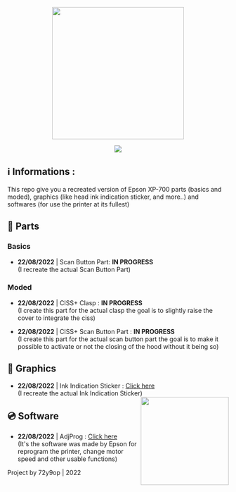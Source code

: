 <p align="center">
<img src="https://user-images.githubusercontent.com/57686743/186547113-63aea29c-7835-4507-9b00-ae05670aee28.png" width="300px">
</p>
<p align="center"> 
<img src="https://img.shields.io/badge/Version-1.0.0-blueviolet?style=flat-square">
</p>

## ℹ️ Informations :

This repo give you a recreated version of Epson XP-700 parts (basics and moded), graphics (like head ink indication sticker, and more..) and softwares (for use the printer at its fullest)

## 🧩 Parts

### Basics
- **22/08/2022** | Scan Button Part: **IN PROGRESS**\
(I recreate the actual Scan Button Part)

### Moded
- **22/08/2022** | CISS+ Clasp : **IN PROGRESS** \
(I create this part for the actual clasp the goal is to slightly raise the cover to integrate the ciss)

- **22/08/2022** | CISS+ Scan Button Part : **IN PROGRESS** \
(I create this part for the actual scan button part the goal is to make it possible to activate or not the closing of the hood without it being so)

## 🎨 Graphics
- **22/08/2022** | Ink Indication Sticker : [Click here](Graphics/Ink%20Indication%20Sticker) \
(I recreate the actual Ink Indication Sticker) <img src="https://github.com/72y9op/epson-xp-700/blob/main/Graphics/Ink%20Indication%20Sticker/Ink%20Indication%20Sticker.png" width="200" align="right"/> 

## 💿 Software
- **22/08/2022** | AdjProg : [Click here](Software/AdjProg) \
(It's the software was made by Epson for reprogram the printer, change motor speed and other usable functions)

Project by 72y9op | 2022
